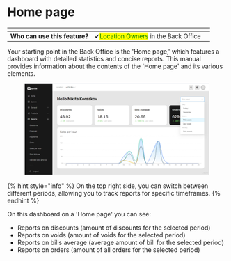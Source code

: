 # Home page

<table data-card-size="large" data-view="cards" data-full-width="false"><thead><tr><th></th><th></th><th></th></tr></thead><tbody><tr><td><strong>Who can use this feature?</strong></td><td><span data-gb-custom-inline data-tag="emoji" data-code="2714">✔</span><mark style="color:green;">Location Owners</mark> in the Back Office</td><td></td></tr></tbody></table>

Your starting point in the Back Office is the 'Home page,' which features a dashboard with detailed statistics and concise reports. This manual provides information about the contents of the 'Home page' and its various elements.

<figure><img src=".gitbook/assets/homepage1.jpg" alt=""><figcaption></figcaption></figure>

{% hint style="info" %}
On the top right side, you can switch between different periods, allowing you to track reports for specific timeframes.
{% endhint %}

On this dashboard on a 'Home page' you can see:

* Reports on discounts (amount of discounts for the selected period)
* Reports on voids (amount of voids for the selected period)
* Reports on bills average (average amount of bill for the selected period)
* Reports on orders (amount of all orders for the selected period)
